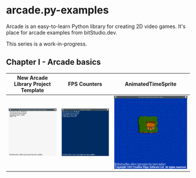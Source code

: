 # arcade.py-examples
Arcade is an easy-to-learn Python library for creating 2D video games. It's place for arcade examples from bitStudio.dev.

This series is a work-in-progress.

## Chapter I - Arcade basics

| New Arcade Library Project Template  | FPS Counters | AnimatedTimeSprite |
| ------------- | ------------- | ------------- |
| ![New Arcade Library Project Template](/examples/00_new_arcade_project/00_new_arcade_project_demo.gif) | ![FPS Counters](/examples/01_frame_rate/01_frame_rate_demo.gif) | ![AnimatedTimeSprite](/examples/02_sprites/02_sprites_demo.gif) |
